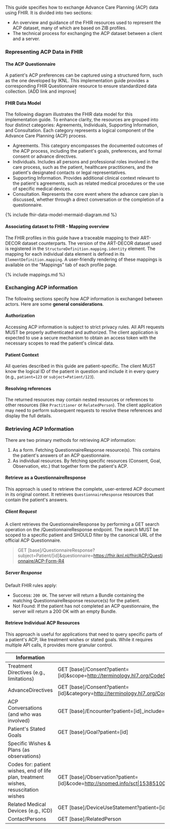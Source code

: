 This guide specifies how to exchange Advance Care Planning (ACP) data using FHIR. It is divided into two sections:

* An overview and guidance of the FHIR resources used to represent the ACP dataset, many of which are based on ZIB profiles.
* The technical process for exchanging the ACP dataset between a client and a server.

### Representing ACP Data in FHIR

#### The ACP Questionnaire
A patient's ACP preferences can be captured using a structured form, such as the one developed by IKNL. This implementation guide provides a corresponding FHIR Questionnaire resource to ensure standardized data collection. [ADD link and improve] 


#### FHIR Data Model
The following diagram illustrates the FHIR data model for this implementation guide. To enhance clarity, the resources are grouped into four distinct categories: Agreements, Individuals, Supporting Information, and Consultation. Each category represents a logical component of the Advance Care Planning (ACP) process.

* Agreements. This category encompasses the documented outcomes of the ACP process, including the patient's goals, preferences, and formal consent or advance directives.
* Individuals. Includes all persons and professional roles involved in the care process, such as the patient, healthcare practitioners, and the patient's designated contacts or legal representatives.
* Supporting Information. Provides additional clinical context relevant to the patient's agreements, such as related medical procedures or the use of specific medical devices.
* Consultation. Represents the core event where the advance care plan is discussed, whether through a direct conversation or the completion of a questionnaire.


{% include fhir-data-model-mermaid-diagram.md %}

#### Associating dataset to FHIR - Mapping overview
The FHIR profiles in this guide have a traceable mapping to their ART-DECOR dataset counterparts.
The version of the ART-DECOR dataset used is registered in the `StructureDefinition.mapping.identity` element. The mapping for each individual data element is defined in its `ElementDefinition.mapping`. A user-friendly rendering of these mappings is available on the "Mappings" tab of each profile page.


{% include mappings.md %}


### Exchanging ACP information
The following sections specify how ACP information is exchanged between actors. Here are some **general considerations**.

#### Authorization
Accessing ACP information is subject to strict privacy rules. All API requests MUST be properly authenticated and authorized. The client application is expected to use a secure mechanism to obtain an access token with the necessary scopes to read the patient's clinical data.

#### Patient Context
All queries described in this guide are patient-specific. The client MUST know the logical ID of the patient in question and include it in every query (e.g., `patient=123` or `subject=Patient/123`). 

#### Resolving references
The returned resources may contain nested resources or references to other resources (like `Practitioner` or `RelatedPerson`). The client application may need to perform subsequent requests to resolve these references and display the full details.

### Retrieving ACP Information
There are two primary methods for retrieving ACP information:

1. As a form. Fetching QuestionnaireResponse resource(s). This contains the patient's answers of an ACP questionnaire.
2. As individual resources. By fetching specific resources (Consent, Goal, Observation, etc.) that together form the patient's ACP.

#### Retrieve as a QuestionnaireResponse
This approach is used to retrieve the complete, user-entered ACP document in its original context. It retrieves `QuestionnaireResponse` resources that contain the patient's answers.

##### Client Request
A client retrieves the QuestionnaireResponse by performing a GET search operation on the /QuestionnaireResponse endpoint. The search MUST be scoped to a specific patient and SHOULD filter by the canonical URL of the official ACP Questionnaire.

> GET [base]/QuestionnaireResponse?subject=Patient/[id]&questionnaire=https://fhir.iknl.nl/fhir/ACP/Questionnaire/ACP-Form-R4

##### Server Response
Default FHIR rules apply: 

* Success: `200 OK`. The server will return a Bundle containing the matching QuestionnaireResponse resource(s) for the patient.
* Not Found: If the patient has not completed an ACP questionnaire, the server will return a 200 OK with an empty Bundle.

#### Retrieve Individual ACP Resources
This approach is useful for applications that need to query specific parts of a patient's ACP, like treatment wishes or stated goals. While it requires multiple API calls, it provides more granular control.


| Information | Search URL|
|-|-|
|Treatment Directives (e.g., limitations)| GET [base]/Consent?patient=[id]&scope=http://terminology.hl7.org/CodeSystem/consentscope\|treatment|
|AdvanceDirectives|GET [base]/Consent?patient=[id]&category=http://terminology.hl7.org/CodeSystem/consentcategorycodes\|acd|
|ACP Conversations (and who was involved)|GET [base]/Encounter?patient=[id]_include=Encounter:participant|
|Patient's Stated Goals|GET [base]/Goal?patient=[id]|
| Specific Wishes & Plans (as observations)
Codes for: patient wishes, end of life plan, treatment wishes, resuscitation wishes |GET [base]/Observation?patient=[id]&code=http://snomed.info/sct\|153851000146100,395091006,340171000146104,247751003
|Related Medical Devices (e.g., ICD)|GET [base]/DeviceUseStatement?patient=[id]|
|ContactPersons | GET [base]/RelatedPerson|
